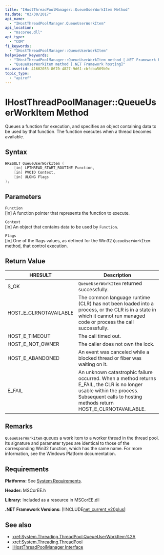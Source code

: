 ```yaml
---
title: "IHostThreadPoolManager::QueueUserWorkItem Method"
ms.date: "03/30/2017"
api_name: 
  - "IHostThreadPoolManager.QueueUserWorkItem"
api_location: 
  - "mscoree.dll"
api_type: 
  - "COM"
f1_keywords: 
  - "IHostThreadPoolManager::QueueUserWorkItem"
helpviewer_keywords: 
  - "IHostThreadPoolManager::QueueUserWorkItem method [.NET Framework hosting]"
  - "QueueUserWorkItem method [.NET Framework hosting]"
ms.assetid: 41602053-8670-4827-9d61-cbfcba509b9c
topic_type: 
  - "apiref"
---
```

# IHostThreadPoolManager::QueueUserWorkItem Method
Queues a function for execution, and specifies an object containing data to be used by that function. The function executes when a thread becomes available.  
  
## Syntax  
  
```cpp  
HRESULT QueueUserWorkItem (  
    [in] LPTHREAD_START_ROUTINE Function,  
    [in] PVOID Context,  
    [in] ULONG Flags  
);  
```  
  
## Parameters  
 `Function`  
 [in] A function pointer that represents the function to execute.  
  
 `Context`  
 [in] An object that contains data to be used by `Function`.  
  
 `Flags`  
 [in] One of the flags values, as defined for the Win32 `QueueUserWorkItem` method, that control execution.  
  
## Return Value  
  
|HRESULT|Description|  
|-------------|-----------------|  
|S_OK|`QueueUserWorkItem` returned successfully.|  
|HOST_E_CLRNOTAVAILABLE|The common language runtime (CLR) has not been loaded into a process, or the CLR is in a state in which it cannot run managed code or process the call successfully.|  
|HOST_E_TIMEOUT|The call timed out.|  
|HOST_E_NOT_OWNER|The caller does not own the lock.|  
|HOST_E_ABANDONED|An event was canceled while a blocked thread or fiber was waiting on it.|  
|E_FAIL|An unknown catastrophic failure occurred. When a method returns E_FAIL, the CLR is no longer usable within the process. Subsequent calls to hosting methods return HOST_E_CLRNOTAVAILABLE.|  
  
## Remarks  
 `QueueUserWorkItem` queues a work item to a worker thread in the thread pool. Its signature and parameter types are identical to those of the corresponding Win32 function, which has the same name. For more information, see the Windows Platform documentation.  
  
## Requirements  
 **Platforms:** See [System Requirements](../../../../docs/framework/get-started/system-requirements.md).  
  
 **Header:** MSCorEE.h  
  
 **Library:** Included as a resource in MSCorEE.dll  
  
 **.NET Framework Versions:** [!INCLUDE[net_current_v20plus](../../../../includes/net-current-v20plus-md.md)]  
  
## See also

- <xref:System.Threading.ThreadPool.QueueUserWorkItem%2A>
- <xref:System.Threading.ThreadPool>
- [IHostThreadPoolManager Interface](../../../../docs/framework/unmanaged-api/hosting/ihostthreadpoolmanager-interface.md)
